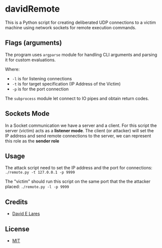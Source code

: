 # davidRemote

This is a Python script for creating deliberated UDP connections to a victim machine using network sockets for remote execution commands.

## Flags (arguments)

The program uses `argparse` module for handling CLI arguments and parsing it for custom evaluations.

Where:
  - `-l` is for listening connections
  - `-t` is for target specification (IP Address of the Victim)
  - `-p` is for the port connection

The `subprocess` module let connect to IO pipes and obtain return codes.

## Sockets Mode

In a Socket communication we have a server and a client. For this script the server (victim) acts as a **listener mode**. The client (or attacker) will set the IP address and send remote connections to the server, we can represent this role as the **sender role**

## Usage

The attack script need to set the IP address and the port for connections:
`./remote.py -t 127.0.0.1 -p 9999`

The "victim" should run this script on the same port that the the attacker placed:
`./remote.py -l -p 9999`

## Credits

 - [David E Lares](https://twitter.com/davidlares3)

## License

 - [MIT](https://opensource.org/licenses/MIT)
